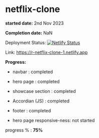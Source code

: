 # netflix-clone

**started date:** 2nd Nov 2023

**Completion date:** NaN

Deployment Status: [![Netlify Status](https://api.netlify.com/api/v1/badges/f0b70036-ad3c-402a-8cc5-51108625fd68/deploy-status)](https://app.netlify.com/sites/r-netflix-clone-1/deploys)

Link: https://r-netflix-clone-1.netlify.app

**Progress:**
- navbar : completed
- hero page : completed
- showcase section : completed
- Accordian (JS) : completed
- footer : completed

- hero page responsive-ness: not started

progress % : **75%**